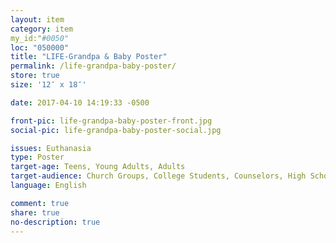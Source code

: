 ```yaml
---
layout: item
category: item
my_id:"#0050"
loc: "050000"
title: "LIFE-Grandpa & Baby Poster"
permalink: /life-grandpa-baby-poster/
store: true
size: '12″ x 18″'

date: 2017-04-10 14:19:33 -0500

front-pic: life-grandpa-baby-poster-front.jpg
social-pic: life-grandpa-baby-poster-social.jpg

issues: Euthanasia
type: Poster
target-age: Teens, Young Adults, Adults
target-audience: Church Groups, College Students, Counselors, High School Students
language: English

comment: true
share: true
no-description: true
---
```

